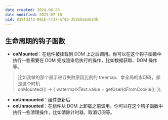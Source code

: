 ```yaml
---
date created: 2024-06-23
date modified: 2025-07-10
uid: 839fd3fd-091b-4737-af8b-358bbaa1614b
---
```

## 生命周期的钩子函数

- **onMounted**：在组件被挂载到 DOM 上之后调用。你可以在这个钩子函数中执行一些需要在 DOM 完成渲染后执行的操作，比如数据获取、DOM 操作等。

> 比如我做的那个展示进订失败原因比例的 treemap、拿全局的水印码，都是这个时机  
  onMounted(() => { watermarkText.value = getUserIdFromCookie(); });

- **onUnmounted**：组件更新后
- **onUnmounted**：在组件从 DOM 上卸载之前调用。你可以在这个钩子函数中执行一些清理操作，比如清除计时器、取消订阅等。
